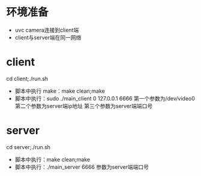 <!--
 * @Author: Clark
 * @Email: haixuanwoTxh@gmail.com
 * @Date: 2024-04-09 15:08:26
 * @LastEditors: Clark
 * @LastEditTime: 2024-04-13 14:23:17
 * @Description: file content
-->

# 环境准备
- uvc camera连接到client端
- client与server端在同一网络

# client
cd client;./run.sh

- 脚本中执行 make：make clean;make
- 脚本中执行：sudo ./main_client 0 127.0.0.1 6666
第一个参数为/dev/video0
第二个参数为server端ip地址
第三个参数为server端端口号

# server
cd server;./run.sh

- 脚本中执行：make clean;make
- 脚本中执行：./main_server 6666
参数为server端端口号

